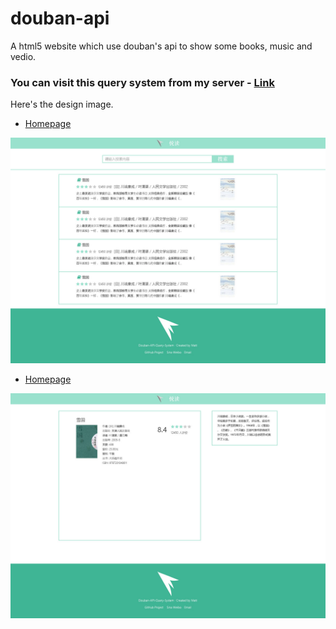 # douban-api
A html5 website which use douban's api to show some books, music and vedio.

### You can visit this query system from my server - [Link](https://www.tongmu.me/douban-api/)

Here's the design image.
  
- [Homepage](https://www.tongmu.me/design/douban-api/homepage.psd)

![](./design/jpeg/homepage.jpg)

- [Homepage](https://www.tongmu.me/design/douban-api/page.psd)

![](./design/jpeg/page.jpg)

